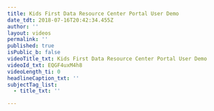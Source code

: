 ```yaml
---
title: Kids First Data Resource Center Portal User Demo
date_tdt: 2018-07-16T20:42:34.455Z
author: ''
layout: videos
permalink: ''
published: true
isPublic_b: false
videoTitle_txt: Kids First Data Resource Center Portal User Demo
videoId_txt: EQGF4uxM4h8
videoLength_ti: 0
headlineCaption_txt: ''
subjectTag_list:
  - title_txt: ''

---
```


